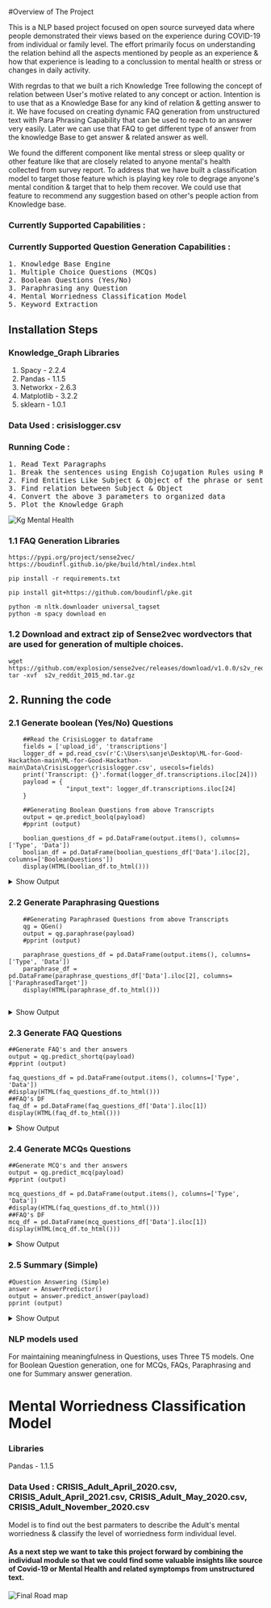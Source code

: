#Overview of The Project

This is a NLP based project focused on open source surveyed data where people demonstrated their views based on the experience during COVID-19 from individual or family level.
The effort primarily focus on understanding the relation behind all the aspects mentioned by people as an experience & how that experience is 
leading to a conclussion to mental health or stress or changes in daily activity.

With regrdas to that we built a rich Knowledge Tree following the concept of relation between User's motive related to any concept or action.
Intention is to use that as a Knowledge Base  for any kind of relation & getting answer to it.
We have focused on creating dynamic FAQ generation from unstructured text with Para Phrasing Capability that can be used to reach to an answer very easily.
Later we can use that FAQ to get different type of answer from the knowledge Base to get answer & related answer as well.

We found the different component like mental stress or sleep quality or other feature like that are closely related to anyone mental's health collected from survey report.
To address that we have built a classification model to target those feature which is playing key role to degrage anyone's mental condition & target that to help them recover.
We could use that feature to recommend any suggestion based on other's people action from Knowledge base.

### Currently Supported Capabilities :

### Currently Supported Question Generation Capabilities :
<pre>
1. Knowledge Base Engine
1. Multiple Choice Questions (MCQs)
2. Boolean Questions (Yes/No)
3. Paraphrasing any Question
4. Mental Worriedness Classification Model
5. Keyword Extraction
</pre>

## Installation Steps

### Knowledge_Graph Libraries

1. Spacy - 2.2.4
2. Pandas - 1.1.5
3. Networkx - 2.6.3
4. Matplotlib - 3.2.2
5. sklearn - 1.0.1

### Data Used : crisislogger.csv

### Running Code :

<pre>
1. Read Text Paragraphs
1. Break the sentences using Engish Cojugation Rules using Regex
2. Find Entities Like Subject & Object of the phrase or sentence
3. Find relation between Subject & Object
4. Convert the above 3 parameters to organized data
5. Plot the Knowledge Graph
</pre>

![Kg Mental Health](/Images/KG_Mental_health.png)

### 1.1 FAQ Generation Libraries
```
https://pypi.org/project/sense2vec/
https://boudinfl.github.io/pke/build/html/index.html

pip install -r requirements.txt

pip install git+https://github.com/boudinfl/pke.git

python -m nltk.downloader universal_tagset
python -m spacy download en 
```
### 1.2 Download and extract zip of Sense2vec wordvectors that are used for generation of multiple choices.
```
wget https://github.com/explosion/sense2vec/releases/download/v1.0.0/s2v_reddit_2015_md.tar.gz
tar -xvf  s2v_reddit_2015_md.tar.gz
```

## 2. Running the code

### 2.1 Generate boolean (Yes/No) Questions
```
	##Read the CrisisLogger to dataframe
	fields = ['upload_id', 'transcriptions']
	logger_df = pd.read_csv(r'C:\Users\sanje\Desktop\ML-for-Good-Hackathon-main\ML-for-Good-Hackathon-main\Data\CrisisLogger\crisislogger.csv', usecols=fields)
	print('Transcript: {}'.format(logger_df.transcriptions.iloc[24]))
	payload = {
				"input_text": logger_df.transcriptions.iloc[24]
	}

	##Generating Boolean Questions from above Transcripts
	output = qe.predict_boolq(payload)
	#pprint (output)

	boolian_questions_df = pd.DataFrame(output.items(), columns=['Type', 'Data'])
	boolian_df = pd.DataFrame(boolian_questions_df['Data'].iloc[2], columns=['BooleanQuestions']) 
	display(HTML(boolian_df.to_html()))

```

<details>
<summary>Show Output</summary>

Transcript: I’m a woman, aged 63 (almost 64) and still working full time because of the change in the pension age. I was hospitalised with Swine flu in 2009 and it had a big effect on my health. I was diagnosed with asthma in 2010. My lungs have never fully recovered from the severe case of Swine flu. 
I normally work nine to five and there’s have been times over the past two years when I’ve felt very tired and weary. But it wasn’t until this pandemic hit that I actually felt old for the first time in my life. I’ll admit that I went into a blind spin panic when I realised how bad this pandemic was at the end of March. Stress being one of the triggers for my asthma, the feeling of dread and tightness in my chest caused my asthma to peak. I remembered how ill i was in 2009 and the feeling that I just wanted to die and due to my weakened lungs I couldn’t shake the fear. I rang my doctor (not wanting to visit the surgery) and she advised I double up my asthma medication and issued a prescription for extra supplies. My son went to pick it up from the pharmacy the next day, only to discover they couldn’t get supplies of my usual medication. Another call to my doctor and she prescribed an alternative to the medication I had been on since 2010 and my initial asthma diagnosis. A few days later my wheezing had eased but I found I was suffering from severe reflux at nights. So bad it almost choked me on a few occasions, thus adding to my considerable stress. Another call to my doctor, who said the reflux was caused by stress so I was given acid suppressants and signed off work until everything could settle down a bit. I work for a train operating company so I am considered a key worker. 
In summary, I have found the last six weeks to be the most stressful weeks of my life. I’ve always considered myself to be as fit and able as my younger colleagues but this crisis has made me realise I need to take better care of myself and not put my job first. This virus has reminded me that I am getting old.

```

{'Boolean Questions': ['Is there a cure for the swine flu?',
                       'Is there a cure for swine flu?',
                       'Is there such a thing as swine flu?'],
}


BooleanQuestions
0	Is there a cure for the swine flu?
1	Is there a cure for swine flu?
2	Is there such a thing as swine flu?

```
</details>

### 2.2 Generate Paraphrasing Questions
```
	##Generating Paraphrased Questions from above Transcripts
	qg = QGen()
	output = qg.paraphrase(payload)
	#pprint (output)

	paraphrase_questions_df = pd.DataFrame(output.items(), columns=['Type', 'Data'])
	paraphrase_df = pd.DataFrame(paraphrase_questions_df['Data'].iloc[2], columns=['ParaphrasedTarget']) 
	display(HTML(paraphrase_df.to_html()))
    
```

<details>
<summary>Show Output</summary>
            
```
{'Count': 3,
 'Paraphrased Questions': ["ParaphrasedTarget: I'm a woman, aged 63 (almost "
                           '64) and still working full time because of the '
                           'change in the pension age. I was hospitalised with '
                           'Swine flu in 2009 and it had',
                           'ParaphrasedTarget: I am a woman, aged 63 (almost '
                           '64) and still working full time because of the '
                           'change in the pension age. I was hospitalised with '
                           'Swine flu in 2009 and it had ',
                           "ParaphrasedTarget: I'm a woman, 63 (almost 64) and "
                           'still working full time because of the change in '
                           'the pension age. I was hospitalised with Swine flu '
                           'in 2009 and it had '],
 'Question': 'I’m a woman, aged 63 (almost 64) and still working full time '
             'because of the change in the pension age. I was hospitalised '
             'with Swine flu in 2009 and it had a big effect on my health. I '
             'was diagnosed with asthma in 2010. My lungs have never fully '
             'recovered from the severe case of Swine flu. \n'
             'I normally work nine to five and there’s have been times over '
             'the past two years when I’ve felt very tired and weary. But it '
             'wasn’t until this pandemic hit that I actually felt old for the '
             'first time in my life. I’ll admit that I went into a blind spin '
             'panic when I realised how bad this pandemic was at the end of '
             'March. Stress being one of the triggers for my asthma, the '
             'feeling of dread and tightness in my chest caused my asthma to '
             'peak. I remembered how ill i was in 2009 and the feeling that I '
             'just wanted to die and due to my weakened lungs I couldn’t shake '
             'the fear. I rang my doctor (not wanting to visit the surgery) '
             'and she advised I double up my asthma medication and issued a '
             'prescription for extra supplies. My son went to pick it up from '
             'the pharmacy the next day, only to discover they couldn’t get '
             'supplies of my usual medication. Another call to my doctor and '
             'she prescribed an alternative to the medication I had been on '
             'since 2010 and my initial asthma diagnosis. A few days later my '
             'wheezing had eased but I found I was suffering from severe '
             'reflux at nights. So bad it almost choked me on a few occasions, '
             'thus adding to my considerable stress. Another call to my '
             'doctor, who said the reflux was caused by stress so I was given '
             'acid suppressants and signed off work until everything could '
             'settle down a bit. I work for a train operating company so I am '
             'considered a key worker. \n'
             'In summary, I have found the last six weeks to be the most '
             'stressful weeks of my life. I’ve always considered myself to be '
             'as fit and able as my younger colleagues but this crisis has '
             'made me realise I need to take better care of myself and not put '
             'my job first. This virus has reminded me that I am getting old.'}
			 
    ParaphrasedTarget
0	ParaphrasedTarget: I'm a woman, aged 63 (almost 64) and still working full time because of the change in the pension age. I was hospitalised with Swine flu in 2009 and it had
1	ParaphrasedTarget: I am a woman, aged 63 (almost 64) and still working full time because of the change in the pension age. I was hospitalised with Swine flu in 2009 and it had
2	ParaphrasedTarget: I'm a woman, 63 (almost 64) and still working full time because of the change in the pension age. I was hospitalised with Swine flu in 2009 and it had
```
</details> 


### 2.3 Generate FAQ Questions

```
##Generate FAQ's and ther answers
output = qg.predict_shortq(payload)
#pprint (output)

faq_questions_df = pd.DataFrame(output.items(), columns=['Type', 'Data'])
#display(HTML(faq_questions_df.to_html()))
##FAQ's DF
faq_df = pd.DataFrame(faq_questions_df['Data'].iloc[1]) 
display(HTML(faq_df.to_html()))
```


<details>
<summary>Show Output</summary>

 ```
 {'questions': [{'Answer': 'asthma medication',
                'Question': 'What did my doctor tell me to double up on?',
                'context': 'I rang my doctor (not wanting to visit the '
                           'surgery) and she advised I double up my asthma '
                           'medication and issued a prescription for extra '
                           'supplies.',
                'id': 1},
               {'Answer': 'reflux',
                'Question': 'What was the cause of my wheezing?',
                'context': 'Another call to my doctor, who said the reflux was '
                           'caused by stress so I was given acid suppressants '
                           'and signed off work until everything could settle '
                           'down a bit. A few days later my wheezing had eased '
                           'but I found I was suffering from severe reflux at '
                           'nights.',
                'id': 2},
               {'Answer': 'supplies',
                'Question': 'What did my doctor tell me to double up my asthma '
                            'medication and issue a prescription for?',
                'context': 'I rang my doctor (not wanting to visit the '
                           'surgery) and she advised I double up my asthma '
                           'medication and issued a prescription for extra '
                           'supplies. My son went to pick it up from the '
                           'pharmacy the next day, only to discover they '
                           'couldn’t get supplies of my usual medication.',
                'id': 3},
               {'Answer': 'doctor',
                'Question': 'Who advised me to double up my asthma medication '
                            'and issued a prescription for extra supplies?',
                'context': 'Another call to my doctor, who said the reflux was '
                           'caused by stress so I was given acid suppressants '
                           'and signed off work until everything could settle '
                           'down a bit. I rang my doctor (not wanting to visit '
                           'the surgery) and she advised I double up my asthma '
                           'medication and issued a prescription for extra '
                           'supplies. Another call to my doctor and she '
                           'prescribed an alternative to the medication I had '
                           'been on since 2010 and my initial asthma '
                           'diagnosis.',
                'id': 4}],
 'statement': 'I’m a woman, aged 63 (almost 64) and still working full time '
              'because of the change in the pension age. I was hospitalised '
              'with Swine flu in 2009 and it had a big effect on my health. I '
              'was diagnosed with asthma in 2010. My lungs have never fully '
              'recovered from the severe case of Swine flu. I normally work '
              'nine to five and there’s have been times over the past two '
              'years when I’ve felt very tired and weary. But it wasn’t until '
              'this pandemic hit that I actually felt old for the first time '
              'in my life. I’ll admit that I went into a blind spin panic when '
              'I realised how bad this pandemic was at the end of March. '
              'Stress being one of the triggers for my asthma, the feeling of '
              'dread and tightness in my chest caused my asthma to peak. I '
              'remembered how ill i was in 2009 and the feeling that I just '
              'wanted to die and due to my weakened lungs I couldn’t shake the '
              'fear. I rang my doctor (not wanting to visit the surgery) and '
              'she advised I double up my asthma medication and issued a '
              'prescription for extra supplies. My son went to pick it up from '
              'the pharmacy the next day, only to discover they couldn’t get '
              'supplies of my usual medication. Another call to my doctor and '
              'she prescribed an alternative to the medication I had been on '
              'since 2010 and my initial asthma diagnosis. A few days later my '
              'wheezing had eased but I found I was suffering from severe '
              'reflux at nights. So bad it almost choked me on a few '
              'occasions, thus adding to my considerable stress. Another call '
              'to my doctor, who said the reflux was caused by stress so I was '
              'given acid suppressants and signed off work until everything '
              'could settle down a bit. I work for a train operating company '
              'so I am considered a key worker. In summary, I have found the '
              'last six weeks to be the most stressful weeks of my life. I’ve '
              'always considered myself to be as fit and able as my younger '
              'colleagues but this crisis has made me realise I need to take '
              'better care of myself and not put my job first. This virus has '
              'reminded me that I am getting old.'}
			  
			  
Question	Answer	id	context
0	What did my doctor tell me to double up on?	asthma medication	1	I rang my doctor (not wanting to visit the surgery) and she advised I double up my asthma medication and issued a prescription for extra supplies.
1	What was the cause of my wheezing?	reflux	2	Another call to my doctor, who said the reflux was caused by stress so I was given acid suppressants and signed off work until everything could settle down a bit. A few days later my wheezing had eased but I found I was suffering from severe reflux at nights.
2	What did my doctor tell me to double up my asthma medication and issue a prescription for?	supplies	3	I rang my doctor (not wanting to visit the surgery) and she advised I double up my asthma medication and issued a prescription for extra supplies. My son went to pick it up from the pharmacy the next day, only to discover they couldn’t get supplies of my usual medication.
3	Who advised me to double up my asthma medication and issued a prescription for extra supplies?	doctor	4	Another call to my doctor, who said the reflux was caused by stress so I was given acid suppressants and signed off work until everything could settle down a bit. I rang my doctor (not wanting to visit the surgery) and she advised I double up my asthma medication and issued a prescription for extra supplies. Another call to my doctor and she prescribed an alternative to the medication I had been on since 2010 and my initial asthma diagnosis.
 ```
</details>

### 2.4 Generate MCQs Questions
```
##Generate MCQ's and ther answers
output = qg.predict_mcq(payload)
#pprint (output)

mcq_questions_df = pd.DataFrame(output.items(), columns=['Type', 'Data'])
#display(HTML(faq_questions_df.to_html()))
##FAQ's DF
mcq_df = pd.DataFrame(mcq_questions_df['Data'].iloc[1]) 
display(HTML(mcq_df.to_html()))

```
<details>
<summary>Show Output</summary>
            
```
unning model for generation
 Sense2vec_distractors successful for word :  asthma medication
 Sense2vec_distractors successful for word :  reflux
 Sense2vec_distractors successful for word :  supplies
 Sense2vec_distractors successful for word :  doctor
{'questions': [{'answer': 'asthma medication',
                'context': 'I rang my doctor (not wanting to visit the '
                           'surgery) and she advised I double up my asthma '
                           'medication and issued a prescription for extra '
                           'supplies.',
                'extra_options': ['Sudafed',
                                  'Own Medication',
                                  'Nasal Spray',
                                  'Antibiotics',
                                  'Aspirin',
                                  'Decongestants'],
                'id': 1,
                'options': ['Inhalers', 'Albuterol', 'Advair'],
                'options_algorithm': 'sense2vec',
                'question_statement': 'What did my doctor tell me to double up '
                                      'on?',
                'question_type': 'MCQ'},
               {'answer': 'reflux',
                'context': 'Another call to my doctor, who said the reflux was '
                           'caused by stress so I was given acid suppressants '
                           'and signed off work until everything could settle '
                           'down a bit. A few days later my wheezing had eased '
                           'but I found I was suffering from severe reflux at '
                           'nights.',
                'extra_options': ['Nausea',
                                  'Heartburn',
                                  'Dry Mouth',
                                  'Ibs',
                                  'Gi Problems'],
                'id': 2,
                'options': ['Constipation', 'Gerd', 'Stomach Issues'],
                'options_algorithm': 'sense2vec',
                'question_statement': 'What was the cause of my wheezing?',
                'question_type': 'MCQ'},
               {'answer': 'supplies',
                'context': 'I rang my doctor (not wanting to visit the '
                           'surgery) and she advised I double up my asthma '
                           'medication and issued a prescription for extra '
                           'supplies. My son went to pick it up from the '
                           'pharmacy the next day, only to discover they '
                           'couldn’t get supplies of my usual medication.',
                'extra_options': [],
                'id': 3,
                'options': ['Rations', 'Building Materials', 'Stockpiles'],
                'options_algorithm': 'sense2vec',
                'question_statement': 'What did my doctor tell me to double up '
                                      'my asthma medication and issue a '
                                      'prescription for?',
                'question_type': 'MCQ'},
               {'answer': 'doctor',
                'context': 'Another call to my doctor, who said the reflux was '
                           'caused by stress so I was given acid suppressants '
                           'and signed off work until everything could settle '
                           'down a bit. I rang my doctor (not wanting to visit '
                           'the surgery) and she advised I double up my asthma '
                           'medication and issued a prescription for extra '
                           'supplies. Another call to my doctor and she '
                           'prescribed an alternative to the medication I had '
                           'been on since 2010 and my initial asthma '
                           'diagnosis.',
                'extra_options': ['General Practitioner'],
                'id': 4,
                'options': ['Cardiologist', 'Doc', 'Primary Care Physician'],
                'options_algorithm': 'sense2vec',
                'question_statement': 'Who advised me to double up my asthma '
                                      'medication and issued a prescription '
                                      'for extra supplies?',
                'question_type': 'MCQ'}],
 'statement': 'I’m a woman, aged 63 (almost 64) and still working full time '
              'because of the change in the pension age. I was hospitalised '
              'with Swine flu in 2009 and it had a big effect on my health. I '
              'was diagnosed with asthma in 2010. My lungs have never fully '
              'recovered from the severe case of Swine flu. I normally work '
              'nine to five and there’s have been times over the past two '
              'years when I’ve felt very tired and weary. But it wasn’t until '
              'this pandemic hit that I actually felt old for the first time '
              'in my life. I’ll admit that I went into a blind spin panic when '
              'I realised how bad this pandemic was at the end of March. '
              'Stress being one of the triggers for my asthma, the feeling of '
              'dread and tightness in my chest caused my asthma to peak. I '
              'remembered how ill i was in 2009 and the feeling that I just '
              'wanted to die and due to my weakened lungs I couldn’t shake the '
              'fear. I rang my doctor (not wanting to visit the surgery) and '
              'she advised I double up my asthma medication and issued a '
              'prescription for extra supplies. My son went to pick it up from '
              'the pharmacy the next day, only to discover they couldn’t get '
              'supplies of my usual medication. Another call to my doctor and '
              'she prescribed an alternative to the medication I had been on '
              'since 2010 and my initial asthma diagnosis. A few days later my '
              'wheezing had eased but I found I was suffering from severe '
              'reflux at nights. So bad it almost choked me on a few '
              'occasions, thus adding to my considerable stress. Another call '
              'to my doctor, who said the reflux was caused by stress so I was '
              'given acid suppressants and signed off work until everything '
              'could settle down a bit. I work for a train operating company '
              'so I am considered a key worker. In summary, I have found the '
              'last six weeks to be the most stressful weeks of my life. I’ve '
              'always considered myself to be as fit and able as my younger '
              'colleagues but this crisis has made me realise I need to take '
              'better care of myself and not put my job first. This virus has '
              'reminded me that I am getting old.',
 'time_taken': 5.615395545959473}
 
question_statement	question_type	answer	id	options	options_algorithm	extra_options	context
0	What did my doctor tell me to double up on?	MCQ	asthma medication	1	[Inhalers, Albuterol, Advair]	sense2vec	[Sudafed, Own Medication, Nasal Spray, Antibiotics, Aspirin, Decongestants]	I rang my doctor (not wanting to visit the surgery) and she advised I double up my asthma medication and issued a prescription for extra supplies.
1	What was the cause of my wheezing?	MCQ	reflux	2	[Constipation, Gerd, Stomach Issues]	sense2vec	[Nausea, Heartburn, Dry Mouth, Ibs, Gi Problems]	Another call to my doctor, who said the reflux was caused by stress so I was given acid suppressants and signed off work until everything could settle down a bit. A few days later my wheezing had eased but I found I was suffering from severe reflux at nights.
2	What did my doctor tell me to double up my asthma medication and issue a prescription for?	MCQ	supplies	3	[Rations, Building Materials, Stockpiles]	sense2vec	[]	I rang my doctor (not wanting to visit the surgery) and she advised I double up my asthma medication and issued a prescription for extra supplies. My son went to pick it up from the pharmacy the next day, only to discover they couldn’t get supplies of my usual medication.
3	Who advised me to double up my asthma medication and issued a prescription for extra supplies?	MCQ	doctor	4	[Cardiologist, Doc, Primary Care Physician]	sense2vec	[General Practitioner]	Another call to my doctor, who said the reflux was caused by stress so I was given acid suppressants and signed off work until everything could settle down a bit. I rang my doctor (not wanting to visit the surgery) and she advised I double up my asthma medication and issued a prescription for extra supplies. Another call to my doctor and she prescribed an alternative to the medication I had been on since 2010 and my initial asthma diagnosis.
```
</details>

### 2.5 Summary (Simple)
```
#Question Answering (Simple)
answer = AnswerPredictor()
output = answer.predict_answer(payload)
pprint (output)

```
<details>
<summary>Show Output</summary>
            
```
('I’m a woman, aged 63 (almost 64) and still working full time because of the '
 'change in the pension age. i was hospitalised with swine flu in 2009 and it '
 'had a big effect on my health. i was diagnosed with asthma in 2010. my lungs '
 'have never fully recovered from the severe case of swine flu. i normally '
 'work nine to five and there’s have been times over the past two years when '
 'i’ve felt very tired and weary. but it wasn’t until this pandemic hit')
```
</details>


### NLP models used

For maintaining meaningfulness in Questions, uses Three T5 models. One for Boolean Question generation, one for MCQs, FAQs, Paraphrasing and one for Summary answer generation.


# Mental Worriedness Classification Model
### Libraries
Pandas - 1.1.5

### Data Used : CRISIS_Adult_April_2020.csv, CRISIS_Adult_April_2021.csv, CRISIS_Adult_May_2020.csv, CRISIS_Adult_November_2020.csv

Model is to find out the best parmaters to describe the Adult's mental worriedness & classify the level of worriedness form individual level.

#### As a next step we want to take this project forward by combining the individual module so that we could find some valuable insights like source of Covid-19 or Mental Health and related symptomps from unstructured text.

![Final Road map](/Images/Road_map.png)


